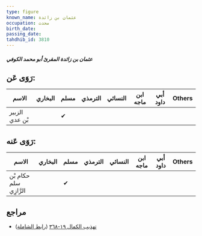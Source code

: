 ```yaml
---
type: figure
known_name: عثمان بن زائدة
occupation: محدث
birth_date:
passing_date:
tahdhib_id: 3810
---
```

##### عثمان بن زائدة المقرئ أبو محمد الكوفي

## رَوَى عَن:
| الاسم          | البخاري | مسلم | الترمذي | النسائي | ابن ماجه | أبي داود | Others |
| -------------- | ------- | ---- | ------- | ------- | -------- | -------- | ------ |
| الزبير بْن عدي |         | ✔    |         |         |          |          |        |
## رَوَى عَنه:
| الاسم                  | البخاري | مسلم | الترمذي | النسائي | ابن ماجه | أبي داود | Others |
| ---------------------- | ------- | ---- | ------- | ------- | -------- | -------- | ------ |
| حكام بْن سلم الرَّازِي |         | ✔    |         |         |          |          |        |
## مراجع
- [تهذيب الكمال ١٩-٣٦٨](obsidian://open?vault=Tahdhib-al-Kamal&file=Figures/٣٨١٠-عثمان%20بن%20زائدة%20المقرئ%20أبو%20محمد%20الكوفي) ([رابط الشاملة](https://shamela.ws/book/3722/9942))